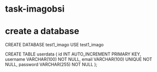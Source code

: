 # task-imagobsi
# create a database
CREATE DATABASE test1_imago
USE test1_imago

CREATE TABLE userdata (
id INT AUTO_INCREMENT PRIMARY KEY,
username VARCHAR(100) NOT NULL,
email VARCHAR(100) UNIQUE NOT NULL,
password VARCHAR(255) NOT NULL
);
